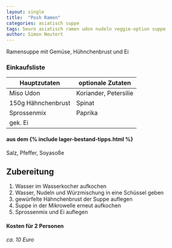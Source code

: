 ```yaml
---
layout: single
title:  "Posh Ramen"
categories: asiatisch suppe
tags: 5euro asiatisch ramen udon nudeln veggie-option suppe
author: Simon Neutert
---
```


Ramensuppe mit Gemüse, Hühnchenbrust und Ei

### Einkaufsliste

| Hauptzutaten | optionale Zutaten |
|---|---|
| Miso Udon | Koriander, Petersilie |
| 150g Hähnchenbrust | Spinat |
| Sprossenmix | Paprika |
| gek. Ei | |

#### aus dem {% include lager-bestand-tipps.html %}

Salz, Pfeffer, Soyasoße

## Zubereitung

1. Wasser im Wasserkocher aufkochen
2. Wasser, Nudeln und Würzmischung in eine Schüssel geben
3. gewürfelte Hähnchenbrust der Suppe auflegen
4. Suppe in der Mikrowelle erneut aufkochen
5. Sprossenmix und Ei auflegen

#### Kosten für 2 Personen

_ca. 10 Euro_

